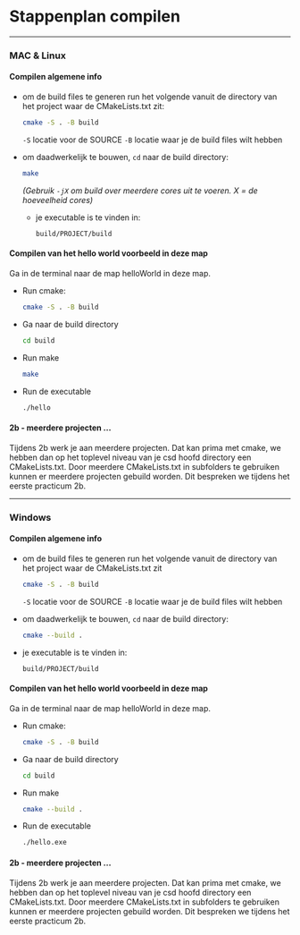 # Stappenplan compilen

---

### MAC & Linux
#### Compilen algemene info
- om de build files te generen run het volgende vanuit de directory van het project waar de CMakeLists.txt zit:
  ```bash
  cmake -S . -B build
  ```
  `-S` locatie voor de SOURCE
  `-B` locatie waar je de build files wilt hebben

- om daadwerkelijk te bouwen, `cd` naar de build directory:
  ```bash
  make
  ```
  _(Gebruik `-jX` om build over meerdere cores uit te voeren. X = de hoeveelheid cores)_

  - je executable is te vinden in:
    ```
    build/PROJECT/build
    ```

#### Compilen van het hello world voorbeeld in deze map
Ga in de terminal naar de map helloWorld in deze map.
- Run cmake:
  ```bash
  cmake -S . -B build
  ```

- Ga naar de build directory
  ```bash
  cd build
  ```
- Run make
  ```bash
  make
  ```
- Run de executable
  ```bash
  ./hello
  ```

#### 2b - meerdere projecten ...
Tijdens 2b werk je aan meerdere projecten. Dat kan prima met cmake, we hebben dan op het toplevel  niveau van je csd hoofd directory een CMakeLists.txt. Door meerdere CMakeLists.txt in subfolders te gebruiken kunnen er meerdere projecten
gebuild worden. Dit bespreken we tijdens het eerste practicum 2b.

---

### Windows
#### Compilen algemene info
- om de build files te generen run het volgende vanuit de directory van het project waar de CMakeLists.txt zit
  ```bash
  cmake -S . -B build
  ```
  `-S` locatie voor de SOURCE
  `-B` locatie waar je de build files wilt hebben

- om daadwerkelijk te bouwen, `cd` naar de build directory:
  ```bash
  cmake --build .
  ```
- je executable is te vinden in:
  ```
  build/PROJECT/build
  ```

#### Compilen van het hello world voorbeeld in deze map
Ga in de terminal naar de map helloWorld in deze map.
- Run cmake:
  ```bash
  cmake -S . -B build
  ```

- Ga naar de build directory
  ```bash
  cd build
  ```
- Run make
  ```bash
  cmake --build .
  ```
- Run de executable
  ```bash
  ./hello.exe
  ```

#### 2b - meerdere projecten ...
Tijdens 2b werk je aan meerdere projecten. Dat kan prima met cmake, we hebben dan op het toplevel  niveau van je csd hoofd directory een CMakeLists.txt. Door meerdere CMakeLists.txt in subfolders te gebruiken kunnen er meerdere projecten
gebuild worden. Dit bespreken we tijdens het eerste practicum 2b.
